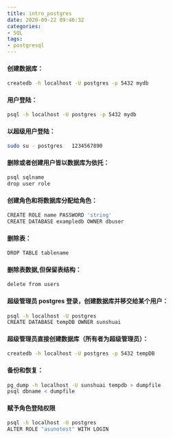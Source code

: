 ```yaml
---
title: intro_postgres
date: 2020-09-22 09:46:32
categories: 
- SQL
tags:
- postgresql
---
```


#### 创建数据库：
``` bash
createdb -h localhost -U postgres -p 5432 mydb
```

#### 用户登陆：
``` bash
psql -h localhost -U postgres -p 5432 mydb
```

#### 以超级用户登陆：
``` bash
sudo su - postgres   1234567890
```

#### 删除或者创建用户皆以数据库为依托：
``` bash
psql sqlname
drop user role
```

#### 创建角色和将数据库分配给角色：
``` bash
CREATE ROLE name PASSWORD 'string'
CREATE DATABASE exampledb OWNER dbuser
```

#### 删除表：
``` bash
DROP TABLE tablename
```

#### 删除表数据,但保留表结构：
``` bash
delete from users
```

#### 超级管理员 postgres 登录，创建数据库并移交给某个用户：
``` bash
psql -h localhost -U postgres
CREATE DATABASE tempDB OWNER sunshuai
```

#### 超级管理员直接创建数据库（所有者为超级管理员）：
``` bash
createdb -h localhost -U postgres -p 5432 tempDB
```

#### 备份和恢复：
``` bash
pg_dump -h localhost -U sunshuai tempdb > dumpfile
psql dbname < dumpfile
```

#### 赋予角色登陆权限
``` bash
psql -h localhost -U postgres
ALTER ROLE "asunotest" WITH LOGIN
```